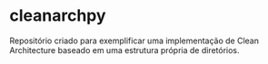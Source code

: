 # cleanarchpy
Repositório criado para exemplificar uma implementação de Clean Architecture baseado em uma estrutura própria de diretórios.
